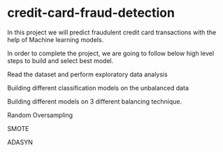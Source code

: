 # credit-card-fraud-detection
In this project we will predict fraudulent credit card transactions with the help of Machine learning models.

In order to complete the project, we are going to follow below high level steps to build and select best model.

Read the dataset and perform exploratory data analysis

Building different classification models on the unbalanced data

Building different models on 3 different balancing technique.

Random Oversampling

SMOTE

ADASYN
